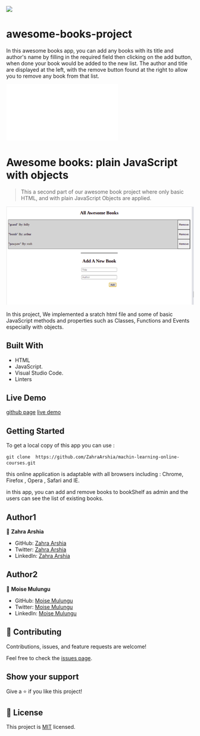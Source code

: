 ![](https://img.shields.io/badge/Microverse-blueviolet)

# awesome-books-project

In this awesome books app, you can add any books with its title and author's name by filling in the required field then clicking on the add button, when done your book would be added to the new list.
The author and title are displayed at the left, with the remove button found at the right to allow you to remove any book from that list. 

![](file:///home/moise/awsome-books-project/index.html)

# Awesome books: plain JavaScript with objects

> This a second part of our awesome book project where only basic HTML, and with plain JavaScript Objects are applied.

![screenshot](img-book/awesome-book2.png)

In this project, We implemented a sratch html file and some of basic JavaScript methods and properties such as Classes, Functions and Events especially with objects.

## Built With

- HTML
- JavaScript.
- Visual Studio Code.
- Linters

## Live Demo

[github page](https://zahraarshia.github.io/awsome-books-project/)
[live demo](https://raw.githack.com/ZahraArshia/awsome-books-project/step-two/index.html)

## Getting Started

To get a local copy of this app you can use :
```
git clone  https://github.com/ZahraArshia/machin-learning-online-courses.git
```
this online application is adaptable with all browsers including : Chrome, Firefox , Opera , Safari and IE.

in this app, you can add and remove books to bookShelf as admin and the users can see the list of existing books.


## Author1

👤 **Zahra Arshia**

- GitHub: [Zahra Arshia](https://github.com/ZahraArshia)
- Twitter: [Zahra Arshia](https://twitter.com/ZahraArshia)
- LinkedIn: [Zahra Arshia](https://www.linkedin.com/ZahraArshia)

## Author2

👤 **Moise Mulungu**

- GitHub: [Moise Mulungu](https://github.com/moise-mulungu)
- Twitter: [Moise Mulungu](https://twitter.com/moise_mulungu)
- LinkedIn: [Moise Mulungu](https://www.linkedin.com/in/mo%C3%AFse-mulungu-a939831b2/)


## 🤝 Contributing

Contributions, issues, and feature requests are welcome!

Feel free to check the [issues page](https://github.com/ZahraArshia/awsome-books-project/issues).


## Show your support

Give a ⭐️ if you like this project!

## 📝 License

This project is [MIT](./MIT.md) licensed.
 
